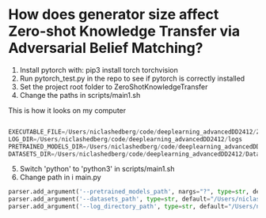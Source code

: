 # How does generator size affect Zero-shot Knowledge Transfer via Adversarial Belief Matching?

1. Install pytorch with: pip3 install torch torchvision
2. Run pytorch_test.py in the repo to see if pytorch is correctly installed
3. Set the project root folder to ZeroShotKnowledgeTransfer
4. Change the paths in scripts/main1.sh 


This is how it looks on my computer

```python

EXECUTABLE_FILE=/Users/niclashedberg/code/deeplearning_advancedDD2412/ZeroShotKnowledgeTransfer/main.py
LOG_DIR=/Users/niclashedberg/code/deeplearning_advancedDD2412/logs
PRETRAINED_MODELS_DIR=/Users/niclashedberg/code/deeplearning_advancedDD2412/Pretrained
DATASETS_DIR=/Users/niclashedberg/code/deeplearning_advancedDD2412/Datasets/


```

5. Switch 'python' to 'python3' in scripts/main1.sh 
6. Change path in i main.py 
```python
parser.add_argument('--pretrained_models_path', nargs="?", type=str, default='/Users/niclashedberg/code/deeplearning_advancedDD2412/Pretrained')
parser.add_argument('--datasets_path', type=str, default="/Users/niclashedberg/code/deeplearning_advancedDD2412/Datasets/")
parser.add_argument('--log_directory_path', type=str, default="/Users/niclashedberg/code/deeplearning_advancedDD2412/logs/")
```
